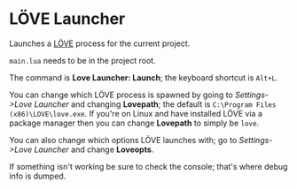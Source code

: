 ﻿LÖVE Launcher
===============================================================================

Launches a [LÖVE](http://love2d.org/) process for the current project.

`main.lua` needs to be in the project root.

The command is **Love Launcher: Launch**; the keyboard shortcut is `Alt+L`.

You can change which LÖVE process is spawned by going to
_Settings->Love Launcher_ and changing **Lovepath**; the default is
`C:\Program Files (x86)\LOVE\love.exe`. If you're on Linux and have installed
LÖVE via a package manager then you can change **Lovepath** to simply be
`love`.

You can also change which options LÖVE launches with; go to
_Settings->Love Launcher_ and change **Loveopts**.

If something isn't working be sure to check the console; that's where debug
info is dumped.
